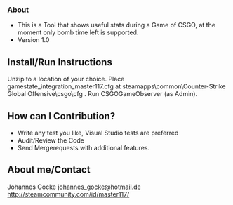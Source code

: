 ### About ###

* This is a Tool that shows useful stats during a Game of CSGO, at the moment only bomb time left is supported.
* Version 1.0

## Install/Run Instructions ##

Unzip to a location of your choice. Place gamestate_integration_master117.cfg at steamapps\common\Counter-Strike Global Offensive\csgo\cfg . Run CSGOGameObserver (as Admin).

## How can I Contribution? ##

* Write any test you like, Visual Studio tests are preferred
* Audit/Review the Code
* Send Mergerequests with additional features.

## About me/Contact ##

Johannes Gocke
johannes_gocke@hotmail.de
http://steamcommunity.com/id/master117/